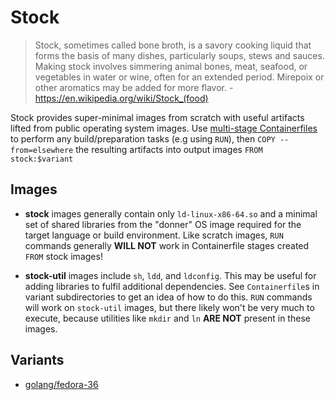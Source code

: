 Stock
=====

> Stock, sometimes called bone broth, is a savory cooking liquid that forms the basis of many dishes, particularly soups, stews and sauces. Making stock involves simmering animal bones, meat, seafood, or vegetables in water or wine, often for an extended period. Mirepoix or other aromatics may be added for more flavor. - https://en.wikipedia.org/wiki/Stock_(food)

Stock provides super-minimal images from scratch with useful artifacts lifted from public operating system images. Use [multi-stage Containerfiles](https://docs.docker.com/develop/develop-images/multistage-build/) to perform any build/preparation tasks (e.g using `RUN`), then `COPY --from=elsewhere` the resulting artifacts into output images `FROM stock:$variant`

## Images

- **stock** images generally contain only `ld-linux-x86-64.so` and a minimal set of shared libraries from the "donner" OS image required for the target language or build environment. Like scratch images, `RUN` commands generally **WILL NOT** work in Containerfile stages created `FROM` stock images!

- **stock-util** images include `sh`, `ldd`, and `ldconfig`. This may be useful for adding libraries to fulfil additional dependencies. See `Containerfile`s in variant subdirectories to get an idea of how to do this. `RUN` commands will work on `stock-util` images, but there likely won't be very much to execute, because utilities like `mkdir` and `ln` **ARE NOT** present in these images.

## Variants

- [golang/fedora-36](go/fc36)
